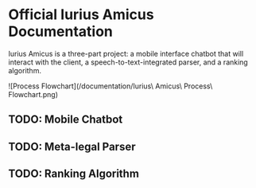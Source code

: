 # Official Iurius Amicus Documentation

Iurius Amicus is a three-part project: a mobile interface chatbot that will interact with the client, a speech-to-text-integrated parser, and a ranking algorithm.

![Process Flowchart](/documentation/Iurius\ Amicus\ Process\ Flowchart.png)

## TODO: Mobile Chatbot

## TODO: Meta-legal Parser

## TODO: Ranking Algorithm
